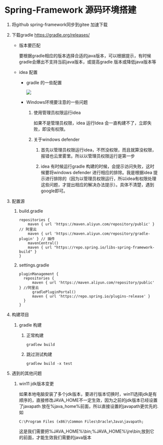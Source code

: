 # Spring-Framework 源码环境搭建

1. 将github spring-framework同步到gitee 加速下载

2. 下载gradle https://gradle.org/releases/

   * 版本要匹配

     要根据gradle相应的版本选择合适的java版本，可以根据提示，有时候gradle会爆出不支持当前java版本，或提高gradle 版本或降低java版本等

   * idea 配置

     * gradle 的一些配置

       ![](https://gitee.com/dlulianzi/blogimage2/raw/master/img/20221105140908.png)

     * Windows环境要注意的一些问题

       1. 使用管理员权限运行idea 

          如果不是管理员权限，idea 运行Idea 会一直构建不了，立即失败，即没有权限。

       2. 关于windows defender

          1. 首先以管理员权限运行idea，不然没权限，而且就算没权限，报错也云里雾里。所以以管理员权限运行是第一步

          2. idea 有时候运行gradle 构建的时候，会提示访问失败，这时候要将windows defender 进行相应的排除。我是根据idea 提示进行排除的（因为以管理员权限运行，所以idea有权限处理这些问题，才提出相应的解决办法提示）。具体不清楚，遇到google即可。

3. 配置源

   1. build.gradle

      ```properties
      repositories {
          maven { url 'https://maven.aliyun.com/repository/public' } // 阿里云
          maven { url 'https://maven.aliyun.com/repository/gradle-plugin' } // 插件
          mavenCentral()
          maven { url "https://repo.spring.io/libs-spring-framework-build" }
      }
      ```

   2. settings.gradle

      ```properties
      pluginManagement {
      	repositories {
      		maven { url 'https://maven.aliyun.com/repository/public' } //阿里云
      		gradlePluginPortal()
      		maven { url 'https://repo.spring.io/plugins-release' }
      	}
      }
      ```

      

4. 构建项目

   1. gradle 构建

      1. 正常构建

         ```shell
         gradlew build
         ```

      2. 跳过测试构建

         ```shell
         gradlew build -x test
         ```

5. 遇到的其他问题

   1. win11 jdk版本变更

      如果本地电脑安装了多个jdk版本，要进行版本切换时，win11选择jdk是有顺序的，直接修改JAVA_HOME不一定生效，因为之前的jdk版本已经设置了javapath 放在%java_home%前面，所以直接设置的javapath更优先的.如

      ```properties
      C:\Program Files (x86)\Common Files\Oracle\Java\javapath;
      ```

      这是我们需要把%JAVA_HOME%\bin;%JAVA_HOME%\jre\bin;放到它的前面，才能生效我们需要的java版本